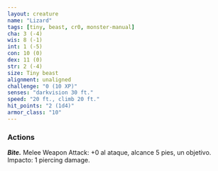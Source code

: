 ```yaml
---
layout: creature
name: "Lizard"
tags: [tiny, beast, cr0, monster-manual]
cha: 3 (-4)
wis: 8 (-1)
int: 1 (-5)
con: 10 (0)
dex: 11 (0)
str: 2 (-4)
size: Tiny beast
alignment: unaligned
challenge: "0 (10 XP)"
senses: "darkvision 30 ft."
speed: "20 ft., climb 20 ft."
hit_points: "2 (1d4)"
armor_class: "10"
---
```


### Actions

***Bite.*** Melee Weapon Attack: +0 al ataque, alcance 5 pies, un objetivo. Impacto: 1 piercing damage.